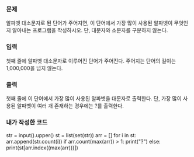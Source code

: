 <h3>문제</h3>
알파벳 대소문자로 된 단어가 주어지면, 이 단어에서 가장 많이 사용된 알파벳이 무엇인지 알아내는 프로그램을 작성하시오. 단, 대문자와 소문자를 구분하지 않는다.

<h3>입력</h3>
첫째 줄에 알파벳 대소문자로 이루어진 단어가 주어진다. 주어지는 단어의 길이는 1,000,000을 넘지 않는다.

<h3>출력</h3>
첫째 줄에 이 단어에서 가장 많이 사용된 알파벳을 대문자로 출력한다. 단, 가장 많이 사용된 알파벳이 여러 개 존재하는 경우에는 ?를 출력한다.

<h3>내가 작성한 코드</h3>
str = input().upper()
st = list(set(str))
arr = [] 
for i in st:
    arr.append(str.count(i))
if arr.count(max(arr)) > 1:
    print("?")
else:
    print(st[arr.index((max(arr)))])
